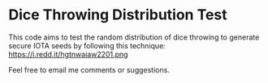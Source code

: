 # Dice Throwing Distribution Test

This code aims to test the random distribution of dice throwing to generate secure IOTA seeds by following this technique: https://i.redd.it/hgtnwaiaw2201.png

Feel free to email me comments or suggestions.

